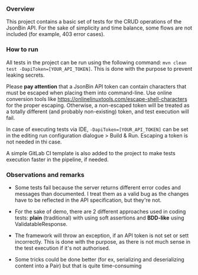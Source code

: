 ### Overview
This project contains a basic set of tests for the CRUD operations of the JsonBin API.
For the sake of simplicity and time balance, some flows are not included (for example, 403 error cases).

### How to run
All tests in the project can be run using the following command: ``mvn clean test -DapiToken=[YOUR_API_TOKEN]``.
This is done with the purpose to prevent leaking secrets.

Please **pay attention** that a JsonBin API token can contain characters that must be escaped when
placing them into command-line. Use online conversion tools like https://onlinelinuxtools.com/escape-shell-characters for the proper escaping.
Otherwise, a non-escaped token will be treated as a totally different (and probably non-existing) token, and test execution will fail.

In case of executing tests via IDE, `-DapiToken=[YOUR_API_TOKEN]` can be set in the editing run configuration dialogue > Build & Run.
Escaping a token is not needed in thi case.

A simple GitLab CI template is also added to the project to make tests execution faster in the pipeline, if needed.

### Observations and remarks
- Some tests fail because the server returns different error codes and messages than documented. I treat them as a valid bug
as the changes have to be reflected in the API specification, but they're not.

- For the sake of demo, there are 2 different approaches used in coding tests: **plain** (traditional) with using soft assertions and **BDD-like** using ValidatableResponse.

- The framework will throw an exception, if an API token is not set or sett incorrectly. This is done with the purpose, as there is not much sense in the test execution if it's not authorised.

- Some tricks could be done better (for ex, serializing and deserializing content into a Pair) but that is quite time-consuming